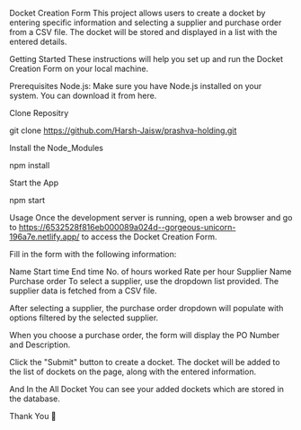 Docket Creation Form
This project allows users to create a docket by entering specific information and selecting a supplier and purchase order from a CSV file. The docket will be stored and displayed in a list with the entered details.

Getting Started
These instructions will help you set up and run the Docket Creation Form on your local machine.

Prerequisites
Node.js: Make sure you have Node.js installed on your system. You can download it from here.

Clone Repositry

git clone https://github.com/Harsh-Jaisw/prashva-holding.git

Install the Node_Modules

npm install

Start the App 

npm start


Usage
Once the development server is running, open a web browser and go to https://6532528f816eb000089a024d--gorgeous-unicorn-196a7e.netlify.app/ to access the Docket Creation Form.

Fill in the form with the following information:

Name
Start time
End time
No. of hours worked
Rate per hour
Supplier Name
Purchase order
To select a supplier, use the dropdown list provided. The supplier data is fetched from a CSV file.

After selecting a supplier, the purchase order dropdown will populate with options filtered by the selected supplier.

When you choose a purchase order, the form will display the PO Number and Description.

Click the "Submit" button to create a docket. The docket will be added to the list of dockets on the page, along with the entered information.


And In the All Docket You can see your added dockets which are stored in the database.


Thank You 🚀